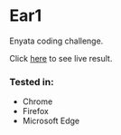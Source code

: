 # Ear1

Enyata coding challenge.

Click [here](https://ammduncan.github.io/ear1/) to see live result.

### Tested in:
- Chrome
- Firefox
- Microsoft Edge